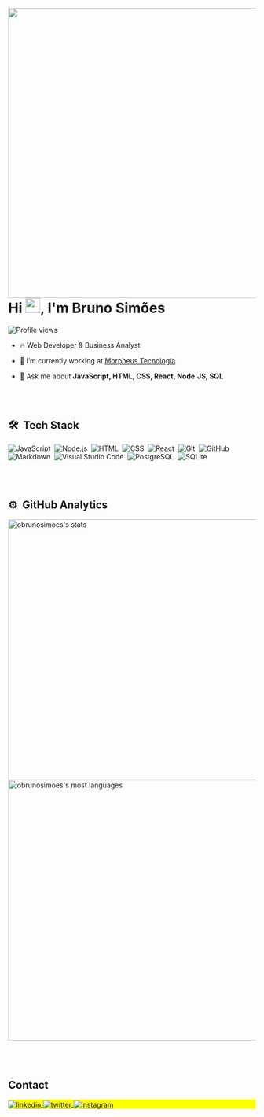 <img align="right" height="590em" src="https://raw.githubusercontent.com/gist/obrunosimoes/4f3a432adf8722adfa1613b560797be6/raw/5f9a05564697f2637bbde65c8d4f9c82332e5705/githubcard.svg"/>
<h1 align="left">Hi <img src="https://raw.githubusercontent.com/kaueMarques/kaueMarques/master/hi.gif" height="30px">, I'm Bruno Simões</h1>
<p align="left"> <img src="https://komarev.com/ghpvc/?username=obrunosimoes&color=blue" alt="Profile views" /> </p>

- 🔥 Web Developer & Business Analyst

- 🔭 I’m currently working at [Morpheus Tecnologia](https://www.linkedin.com/company/morpheus-tecnologia)

- 💬 Ask me about **JavaScript, HTML, CSS, React, Node.JS, SQL**

<br><br>

## 🛠 &nbsp;Tech Stack

![JavaScript](https://img.shields.io/badge/-JavaScript-05122A?style=flat&logo=javascript)&nbsp;
![Node.js](https://img.shields.io/badge/-Node.js-05122A?style=flat&logo=node.js)&nbsp;
![HTML](https://img.shields.io/badge/-HTML-05122A?style=flat&logo=HTML5)&nbsp;
![CSS](https://img.shields.io/badge/-CSS-05122A?style=flat&logo=CSS3&logoColor=1572B6)&nbsp;
![React](https://img.shields.io/badge/-React-05122A?style=flat&logo=react)&nbsp;
![Git](https://img.shields.io/badge/-Git-05122A?style=flat&logo=git)&nbsp;
![GitHub](https://img.shields.io/badge/-GitHub-05122A?style=flat&logo=github)&nbsp;
![Markdown](https://img.shields.io/badge/-Markdown-05122A?style=flat&logo=markdown)&nbsp;
![Visual Studio Code](https://img.shields.io/badge/-Visual%20Studio%20Code-05122A?style=flat&logo=visual-studio-code&logoColor=007ACC)&nbsp;
![PostgreSQL](https://img.shields.io/badge/-PostgreSQL-05122A?style=flat&logo=postgresql)&nbsp;
![SQLite](https://img.shields.io/badge/-SQLite-05122A?style=flat&logo=sqlite)&nbsp;

<br><br>

## ⚙️ &nbsp;GitHub Analytics

<p align="left">
<img width="530em" src="https://github-readme-stats.vercel.app/api?username=obrunosimoes&show_icons=true&theme=vision-friendly-dark" alt="obrunosimoes's stats"/>
<img width="530em" src="https://github-readme-stats.vercel.app/api/top-langs/?username=obrunosimoes&layout=compact&theme=vision-friendly-dark" alt="obrunosimoes's most languages"/>
</p>
<!-- -->

<br><br>

## Contact

<p align="left" style="background:yellow">
<a href="https://linkedin.com/in/obrunosimoes" target="_blank">
  <img align="center" src="https://img.shields.io/badge/-maykbrito-05122A?style=flat&logo=linkedin" alt="linkedin"/>
</a>
<a href="https://twitter.com/eubrunosimoes" target="_blank">
  <img align="center" src="https://img.shields.io/badge/-maykbrito-05122A?style=flat&logo=twitter" alt="twitter"/>  
</a>
<a href="https://instagram.com/obrunosimoes" target="_blank">
 <img align="center" src="https://img.shields.io/badge/-maykbrito-05122A?style=flat&logo=instagram" alt="instagram"/>
</a>
</p>
